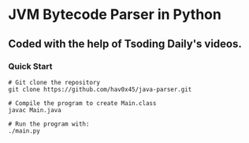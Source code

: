 # JVM Bytecode Parser in Python

## Coded with the help of Tsoding Daily's videos. 

### Quick Start

```console
# Git clone the repository
git clone https://github.com/hav0x45/java-parser.git

# Compile the program to create Main.class
javac Main.java

# Run the program with:
./main.py
```
